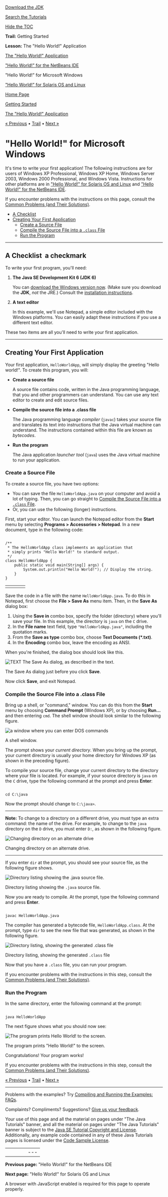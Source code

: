 [Download
the JDK](http://java.sun.com/javase/6/download.jsp)
  
[Search the
Tutorials](../../search.html)
  
[Hide the TOC](javascript:toggleLeft())

**Trail:** Getting Started
  
**Lesson:** The "Hello World!" Application

[The "Hello World!" Application](index.html)

["Hello World!" for the NetBeans IDE](netbeans.html)

"Hello World!" for Microsoft Windows

["Hello World!" for Solaris OS and Linux](unix.html)

[Home Page](../../index.html)
>
[Getting Started](../index.html)
>
[The "Hello World!" Application](index.html)

[« Previous](netbeans.html) • [Trail](../TOC.html) • [Next »](unix.html)

# "Hello World!" for Microsoft Windows

It's time to write your first
application!
The following instructions are for users of Windows XP Professional, Windows XP Home, Windows Server 2003, Windows 2000 Professional, and Windows Vista.
Instructions for other platforms are in
["Hello World!" for Solaris OS and Linux](unix.html) and
["Hello World!" for the NetBeans IDE](netbeans.html).

If you encounter problems with the instructions on this page, consult the
[Common Problems (and Their Solutions)](../problems/index.html).

* [A Checklist](#win32-1)
* [Creating Your First Application](#win32-2)
  + [Create a Source File](#win32-2a)
  + [Compile the Source File into a `.class` File](#win32-2b)
  + [Run the Program](#win32-2c)

---

## A Checklist  a checkmark

To write your first program, you'll need:

1. **The Java SE Development Kit 6 (JDK 6)**

   You can
   [download the Windows version now](http://java.sun.com/javase/6/download.jsp). (Make sure you download the **JDK**, *not* the JRE.)
   Consult the
   [installation instructions](http://java.sun.com/javase/6/webnotes/install/index.html).
2. **A text editor**

   In this example, we'll use
   Notepad, a simple editor included with the Windows platforms.
   You can easily adapt these instructions
   if you use a different text editor.

These two items
are all you'll need to write your first application.

---

## Creating Your First Application

Your first application, `HelloWorldApp`,
will simply display the greeting "Hello world!". To create this
program, you will:

* **Create a source file**

  A source file contains code, written in the Java programming
  language, that you and other programmers can understand. You
  can use any text editor to create and edit source files.
* **Compile the source file into a .class file**

  The Java programming language *compiler* (`javac`)
  takes your source file and translates its text into instructions
  that the Java virtual machine can understand.
  The instructions contained within this file are known as *bytecodes*.
* **Run the program**

  The Java application *launcher tool* (`java`) uses
  the Java virtual machine to run your application.

### Create a Source File

To create a source file, you have two options:

* You can save the file `HelloWorldApp.java`
  on your computer and avoid a lot of typing. Then, you can go straight
  to [Compile the Source File into a `.class` File](#win32-2b).
* Or, you can use the following (longer) instructions.

First, start your editor.
You can launch the Notepad editor from the  **Start**
menu by selecting  **Programs >
Accessories >
Notepad**.
In a new document, type in the following code:

```

/**
 * The HelloWorldApp class implements an application that
 * simply prints "Hello World!" to standard output.
 */
class HelloWorldApp {
    public static void main(String[] args) {
        System.out.println("Hello World!"); // Display the string.
    }
}

```

|  |  |  |  |
| --- | --- | --- | --- |
| |  |  |  | | --- | --- | --- | | **Be Careful When You Type** | uppercase letter A | lowercase letter a |   Type all code, commands, and file names exactly as shown. Both the compiler (`javac`) and launcher tool (`java`) are *case-sensitive*, so you must capitalize consistently.  `HelloWorldApp not equal sign helloworldapp` |

Save the code in a file with the name
`HelloWorldApp.java`.
To do this in Notepad,
first choose the  **File > Save As** menu item.
Then, in the  **Save As** dialog box:

1. Using the  **Save in** combo box, specify
   the folder (directory) where you'll save your file. In this example, the
   directory is `java` on the `C` drive.
2. In the  **File name** text field, type
   `"HelloWorldApp.java"`, including the quotation marks.
3. From the  **Save as type** combo box, choose
    **Text Documents (\*.txt)**.
4. In the  **Encoding** combo box,
   leave the encoding as ANSI.

When you're finished, the dialog box should look like
this.

![TEXT The Save As dialog, as described in the text.](../../figures/getStarted/saveas.gif)

The Save As dialog just before you click  **Save**.

Now click  **Save**, and exit Notepad.

### Compile the Source File into a .class File

Bring up a shell, or "command," window.
You can do this from the  **Start** menu
by choosing
 **Command Prompt** (Windows XP), or by choosing
 **Run...** and then entering `cmd`.
The shell window should look similar to
the following figure.

![a window where you can enter DOS commands](../../figures/getStarted/dos.gif)

A shell window.

The prompt shows your *current directory*. When you bring up the prompt,
your current directory is usually your home directory for Windows XP (as shown in
the preceding figure).

To compile your source file, change
your current directory to the directory where your file is located.
For example, if your source directory is
`java` on the `C` drive,
type the following command at the prompt and press
 **Enter**:

```

cd C:\java

```

Now the prompt should change to `C:\java>`.

---

**Note:** To change to a directory on a different drive,
you must type an extra command:
the name of the drive.
For example, to change to the `java` directory
on the `D` drive, you must enter `D:`,
as shown in
the following figure.

![Changing directory on an alternate drive](../../figures/getStarted/extrastep.gif)

Changing directory on an alternate drive.

---

If you enter `dir` at the prompt, you should see your source file,
as
the following figure shows.

![Directory listing showing the .java source file.](../../figures/getStarted/cd.gif)

Directory listing showing the `.java` source file.

Now you are ready to compile. At the prompt, type the following command and
press  **Enter**.

```

javac HelloWorldApp.java

```

The compiler has generated a bytecode file, `HelloWorldApp.class`.
At the prompt, type
`dir`
to see the new file that was generated,
as shown in
the following figure.

![Directory listing, showing the generated .class file](../../figures/getStarted/dosclass.gif)

Directory listing, showing the generated `.class` file

Now that you have a `.class` file,
you can run your program.

If you encounter problems with the instructions in this step, consult the
[Common Problems (and Their Solutions)](../problems/index.html).

### Run the Program

In the same directory, enter the following command at the prompt:

```

java HelloWorldApp

```

The next figure shows what you should now see:

![The program prints Hello World! to the screen.](../../figures/getStarted/dosresult.gif)

The program prints "Hello World!" to the screen.

Congratulations! Your program works!

If you encounter problems with the instructions in this step, consult the
[Common Problems (and Their Solutions)](../problems/index.html).

[« Previous](netbeans.html)
•
[Trail](../TOC.html)
•
[Next »](unix.html)

---

Problems with the examples? Try [Compiling and Running
the Examples: FAQs](../../information/run-examples.html).
  
Complaints? Compliments? Suggestions? [Give
us your feedback](http://download.oracle.com/javase/feedback.html).

Your use of this page and all the material on pages under "The Java Tutorials" banner,
and all the material on pages under "The Java Tutorials" banner is subject to the [Java SE Tutorial Copyright
and License](../../information/license.html).
Additionally, any example code contained in any of these Java
Tutorials pages is licensed under the
[Code
Sample License](http://developers.sun.com/license/berkeley_license.html).

|  |  |  |  |  |
| --- | --- | --- | --- | --- |
| |  |  | | --- | --- | | duke image | Oracle logo | | [About Oracle](http://www.oracle.com/us/corporate/index.html) | [Oracle Technology Network](http://www.oracle.com/technology/index.html) | [Terms of Service](https://www.samplecode.oracle.com/servlets/CompulsoryClickThrough?type=TermsOfService) | Copyright © 1995, 2011 Oracle and/or its affiliates. All rights reserved. |

**Previous page:** "Hello World!" for the NetBeans IDE
  
**Next page:** "Hello World!" for Solaris OS and Linux




A browser with JavaScript enabled is required for this page to operate properly.
